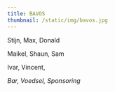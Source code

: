 ```yaml
---
title: BAVOS
thumbnail: /static/img/bavos.jpg
---
```

S﻿tijn, Max, Donald

Maikel, Shaun, Sam

Ivar﻿, Vincent, 

﻿*Bar, Voedsel, Sponsoring*